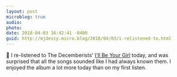 ```yaml
---
layout: post
microblog: true
audio: 
photo: 
date: 2018-04-03 16:42:41 -0400
guid: http://mjdescy.micro.blog/2018/04/03/i-relistened-to.html
---
```

🎵 I re-listened to The Decemberists' [I'll Be Your Girl](https://itunes.apple.com/us/album/ill-be-your-girl/1333620066) today, and was surprised that all the songs sounded like I had always known them. I enjoyed the album a lot more today than on my first listen.

